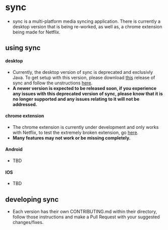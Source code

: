 # sync
* sync is a multi-platform media syncing application. There is currently a desktop version that is being re-worked, as well as, a chrome extension being made for Netflix.


## using sync
#### desktop
* Currently, the desktop version of sync is deprecated and exclusivly Java. To get setup with this version, please download [this](https://github.com/ajchili/sync/releases/tag/2.0.0B) release of sync and follow the unstructions [here](https://github.com/ajchili/sync/blob/master/java%20deprecated/README.md). 
* **A newer version is expected to be released soon, if you experience any issues with this deprecated version of sync, please know that it is no longer supported and any issues relating to it will not be addressed.**

#### chrome extension
* The chrome extension is currently under development and only works with Netflix, to test the extremely broken extension, go [here](https://chrome.google.com/webstore/detail/aoifmjackfcjdbnkpgjcljiedejlnimj/).
* **Many features may not work or be missing completely.**


#### Android
* TBD

#### IOS
* TBD

## developing sync
* Each version has their own CONTRIBUTING.md within their directory, follow those instructions and make a Pull Request with your suggested changes/fixes.
